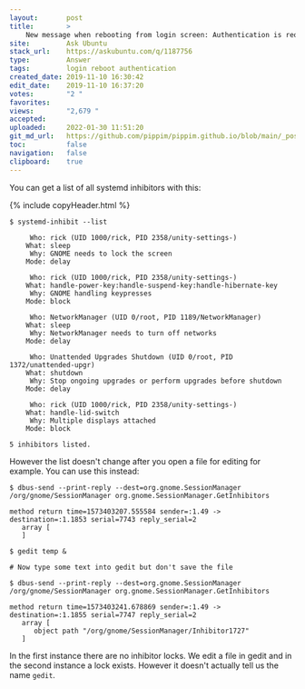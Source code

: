 ```yaml
---
layout:       post
title:        >
    New message when rebooting from login screen: Authentication is required for rebooting the system while an application asked to inhibit it
site:         Ask Ubuntu
stack_url:    https://askubuntu.com/q/1187756
type:         Answer
tags:         login reboot authentication
created_date: 2019-11-10 16:30:42
edit_date:    2019-11-10 16:37:20
votes:        "2 "
favorites:    
views:        "2,679 "
accepted:     
uploaded:     2022-01-30 11:51:20
git_md_url:   https://github.com/pippim/pippim.github.io/blob/main/_posts/2019/2019-11-10-New-message-when-rebooting-from-login-screen:-Authentication-is-required-for-rebooting-the-system-while-an-application-asked-to-inhibit-it.md
toc:          false
navigation:   false
clipboard:    true
---
```


You can get a list of all systemd inhibitors with this:

{% include copyHeader.html %}
``` 
$ systemd-inhibit --list

     Who: rick (UID 1000/rick, PID 2358/unity-settings-)
    What: sleep
     Why: GNOME needs to lock the screen
    Mode: delay

     Who: rick (UID 1000/rick, PID 2358/unity-settings-)
    What: handle-power-key:handle-suspend-key:handle-hibernate-key
     Why: GNOME handling keypresses
    Mode: block

     Who: NetworkManager (UID 0/root, PID 1189/NetworkManager)
    What: sleep
     Why: NetworkManager needs to turn off networks
    Mode: delay

     Who: Unattended Upgrades Shutdown (UID 0/root, PID 1372/unattended-upgr)
    What: shutdown
     Why: Stop ongoing upgrades or perform upgrades before shutdown
    Mode: delay

     Who: rick (UID 1000/rick, PID 2358/unity-settings-)
    What: handle-lid-switch
     Why: Multiple displays attached
    Mode: block

5 inhibitors listed.
```

However the list doesn't change after you open a file for editing for example. You can use this instead:

``` 
$ dbus-send --print-reply --dest=org.gnome.SessionManager /org/gnome/SessionManager org.gnome.SessionManager.GetInhibitors

method return time=1573403207.555584 sender=:1.49 -> destination=:1.1853 serial=7743 reply_serial=2
   array [
   ]

$ gedit temp &

# Now type some text into gedit but don't save the file

$ dbus-send --print-reply --dest=org.gnome.SessionManager /org/gnome/SessionManager org.gnome.SessionManager.GetInhibitors

method return time=1573403241.678869 sender=:1.49 -> destination=:1.1855 serial=7747 reply_serial=2
   array [
      object path "/org/gnome/SessionManager/Inhibitor1727"
   ]
```

In the first instance there are no inhibitor locks. We edit a file in gedit and in the second instance a lock exists. However it doesn't actually tell us the name `gedit`.
